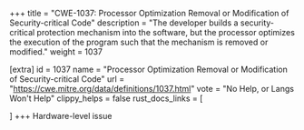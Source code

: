 +++
title = "CWE-1037: Processor Optimization Removal or Modification of Security-critical Code"
description	= "The developer builds a security-critical protection mechanism into the software, but the processor optimizes the execution of the program such that the mechanism is removed or modified."
weight = 1037

[extra]
id = 1037
name = "Processor Optimization Removal or Modification of Security-critical Code"
url = "https://cwe.mitre.org/data/definitions/1037.html"
vote = "No Help, or Langs Won't Help"
clippy_helps = false
rust_docs_links = [
	
]
+++
Hardware-level issue
